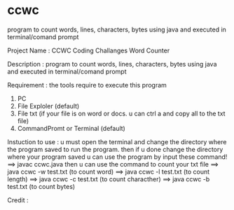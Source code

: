 # ccwc
program to count words, lines, characters, bytes using java and executed in terminal/comand prompt

Project Name : 
CCWC Coding Challanges Word Counter

Description :
program to count words, lines, characters, bytes using java and executed in terminal/comand prompt

Requirement : 
the tools require to execute this program
1. PC
2. File Exploler (default)
3. File txt (if your file is on word or docs. u can ctrl a and copy all to the txt file)
4. CommandPromt or Terminal (default)

Instuction to use :
u must open the terminal and change the directory where the program saved to run the program. then if u done change the directory where your program saved u can use the program by input these command!
==> javac ccwc.java
then u can use the command to count your txt file
==> java ccwc -w test.txt (to count word)
==> java ccwc -l test.txt (to count length)
==> java ccwc -c test.txt (to count characther)
==> java ccwc -b test.txt (to count bytes)

Credit :
